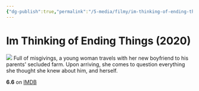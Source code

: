 ```yaml
---
{"dg-publish":true,"permalink":"/5-media/filmy/im-thinking-of-ending-things/","contentClasses":"movie","tags":["to-watch","фильм","#Drama","#Thriller"],"created":"2024-01-20T05:36:45.387+07:00","updated":"2024-01-20T05:55:02.296+07:00"}
---
```


# Im Thinking of Ending Things (2020)
![](https://m.media-amazon.com/images/M/MV5BNWMyZTA1MTItMzFhOS00NGY5LWJlZDMtMzczZmRjOThkMmViXkEyXkFqcGdeQXVyMjUxMTY3ODM@._V1_SX300.jpg)
Full of misgivings, a young woman travels with her new boyfriend to his parents' secluded farm. Upon arriving, she comes to question everything she thought she knew about him, and herself.

**6.6** on [IMDB](https://www.imdb.com/title/tt7939766)
